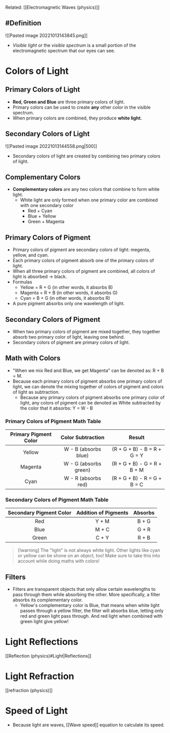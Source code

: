 Related: [[Electromagnetic Waves (physics)]]

## #Definition 
![[Pasted image 20221013143845.png]]
- *Visible light* or the *visible spectrum* is a small portion of the electromagnetic spectrum that our eyes can see.

# Colors of Light
## Primary Colors of Light
- **Red, Green and Blue** are three primary colors of light.
- Primary colors can be used to create **any** other color in the visible spectrum.
- When primary colors are combined, they produce **white light.**

## Secondary Colors of Light
![[Pasted image 20221013144558.png|500]]
- Secondary colors of light are created by combining two primary colors of light.

## Complementary Colors
- **Complementary colors** are any two colors that combine to form white light.
	- White light are only formed when one primary color are combined with one secondary color
		- Red + Cyan
		- Blue + Yellow
		- Green + Magenta

## Primary Colors of Pigment
- Primary colors of pigment are secondary colors of light: megenta, yellow, and cyan.
- Each primary colors of pigment absorb one of the primary colors of light.
- When all three primary colors of pigment are combined, all colors of light is absorbed -> black.
- Formulas
	- Yellow = R + G (in other words, it absorbs B)
	- Magenta = R + B (in other words, it absorbs G)
	- Cyan = B + G (in other words, it absorbs R)
- A pure pigment absorbs only one wavelength of light.

## Secondary Colors of Pigment
- When two primary colors of pigment are mixed together, they together absorb two primary color of light, leaving one behind.
- Secondary colors of pigment are primary colors of light.

## Math with Colors
- "When we mix Red and Blue, we get Magenta" can be denoted as: R + B = M.
- Because each primary colors of pigment absorbs one primary colors of light, we can denote the mixing together of colors of pigment and colors of light as subtraction.
	- Because any primary colors of pigment absorbs one primary color of light, any colors of pigment can be denoted as White subtracted by the color that it absorbs: Y = W - B

### Primary Colors of Pigment Math Table
| Primary Pigment Color |   Color Subtraction   |            Result           |
|:---------------------:|:---------------------:|:---------------------------:|
|         Yellow        |  W - B (absorbs blue) | (R + G + B) - B = R + G = Y |
|        Magenta        | W - G (absorbs green) | (R + G + B) - G = R + B = M |
|          Cyan         |  W - R (absorbs red)  | (R + G + B) - R = G + B = C |

### Secondary Colors of Pigment Math Table
| Secondary Pigment Color | Addition of Pigments | Absorbs |
|:-----------------------:|:--------------------:|:-------:|
|           Red           |        Y + M         |  B + G  |
|          Blue           |        M + C         |  G + R  |
|          Green          |        C + Y         |  R + B  |


> [!warning] The "light" is not always white light.
> Other lights like cyan or yellow can be shone on an object, too! Make sure to take this into account while doing maths with colors!

## Filters
- Filters are transparent objects that only allow certain wavelengths to pass through them while absorbing the other. More specifically, a filter absorbs its complementary color.
	- Yellow's complementary color is Blue, that means when white light passes through a yellow filter, the filter will absorbs blue, letting only red and green light pass through. And red light when combined with green light give yellow!


# Light Reflections
[[Reflection (physics)#Light|Reflections]]

# Light Refraction
[[refraction (physics)]]
# Speed of Light
- Because light are waves, [[Wave speed]] equation to calculate its speed.
